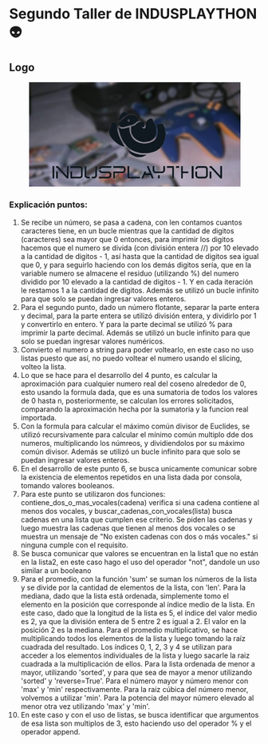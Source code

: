 # Segundo Taller de INDUSPLAYTHON 👽
## Logo
<div align='center'>
<figure> <img src="https://raw.githubusercontent.com/nisaespa/Taller1/main/logoindusplaython.png" alt="" width="800" height="auto"/></br>
<figcaption><b></b></figcaption></figure>
</div>

### Explicación puntos:
1. Se recibe un número, se pasa a cadena, con len contamos cuantos caracteres tiene, en un bucle mientras que la cantidad de digitos (caracteres) sea mayor que 0 entonces, para imprimir los digitos hacemos que el numero se divida (con división entera //) por 10 elevado a la cantidad de digitos - 1, así hasta que la cantidad de digitos sea igual que 0, y para seguirlo haciendo con los demás digitos sería, que en la variable numero se almacene el residuo (utilizando %) del numero dividido por 10 elevado a la cantidad de digitos - 1. Y en cada iteración le restamos 1 a la cantidad de digitos. Además se utilizó un bucle infinito para que solo se puedan ingresar valores enteros.
2. Para el segundo punto, dado un número flotante, separar la parte entera y decimal, para la parte entera se utilizó división entera, y dividirlo por 1 y convertirlo en entero. Y para la parte decimal se utilizó % para imprimir la parte decimal. Además se utilizó un bucle infinito para que solo se puedan ingresar valores numéricos.
3. Convierto el numero a string para poder voltearlo, en este caso no uso listas puesto que así, no puedo voltear el numero usando  el slicing, volteo la lista.
4. Lo que se hace para el desarrollo del 4 punto, es calcular la aproximación para cualquier numero real del coseno alrededor de 0, esto usando la formula dada, que es una sumatoria de todos los valores de 0 hasta n, posteriormente, se calculan los errores solicitados, comparando la aproximación hecha por la sumatoria y la funcion real importada.
5. Con la formula para calcular el máximo común divisor de Euclides, se utilizó recursivamente para calcular el mínimo común multiplo dde dos numeros, multiplicando los númreos, y dividiendolos por su máximo común divisor. Además se utilizó un bucle infinito para que solo se puedan ingresar valores enteros.
6. En el desarrollo de este punto 6, se busca unicamente comunicar sobre la existencia de elementos repetidos en una lista dada por consola, tomando valores booleanos.
7. Para este punto se utilizaron dos funciones: contiene_dos_o_mas_vocales(cadena) verifica si una cadena contiene al menos dos vocales, y buscar_cadenas_con_vocales(lista) busca cadenas en una lista que cumplen ese criterio. Se piden las cadenas y luego muestra las cadenas que tienen al menos dos vocales o se muestra un mensaje de "No existen cadenas con dos o más vocales." si ninguna cumple con el requisito.
8. Se busca comunicar que valores se encuentran en la lista1 que no están en la lista2, en este caso hago el uso del operador "not", dandole un uso similar a un booleano
9. Para el promedio, con la función 'sum' se suman los números de la lista y se divide por la cantidad de elementos de la lista, con 'len'. Para la mediana, dado que la lista está ordenada, simplemente tomo el elemento en la posición que corresponde al índice medio de la lista. En este caso, dado que la longitud de la lista es 5, el índice del valor medio es 2, ya que la división entera de 5 entre 2 es igual a 2. El valor en la posición 2 es la mediana. Para el promedio multiplicativo, se hace multiplicando todos los elementos de la lista y luego tomando la raíz cuadrada del resultado. Los índices 0, 1, 2, 3 y 4 se utilizan para acceder a los elementos individuales de la lista y luego sacarle la raiz cuadrada a la multiplicación de ellos. Para la lista ordenada de menor a mayor, utilizando 'sorted', y para que sea de mayor a menor utilizando 'sorted' y 'reverse=True'. Para el número mayor y número menor con 'max' y 'min' respectivamente. Para la raiz cúbica del número menor, volvemos a utilizar 'min'. Para la potencia del mayor número elevado al menor otra vez utilizando 'max' y 'min'.
10. En este caso y con el uso de listas, se busca identificar que argumentos de esa lista son multiplos de 3, esto haciendo uso del operador % y el operador append.
